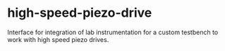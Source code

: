 # high-speed-piezo-drive
Interface for integration of lab instrumentation for a custom testbench to work with high speed piezo drives.

